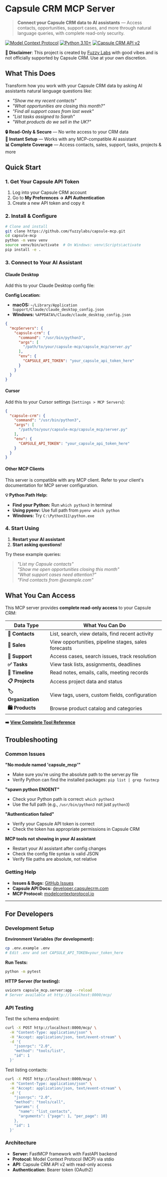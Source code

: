 # Capsule CRM MCP Server

> **Connect your Capsule CRM data to AI assistants** — Access contacts, opportunities, support cases, and more through natural language queries, with complete read-only security.

[![Model Context Protocol](https://img.shields.io/badge/MCP-Compatible-blue)](https://modelcontextprotocol.io) [![Python 3.10+](https://img.shields.io/badge/Python-3.10+-green)](https://python.org) [![Capsule CRM API v2](https://img.shields.io/badge/Capsule%20CRM-API%20v2-orange)](https://developer.capsulecrm.com)

**🚨 Disclaimer**: This project is created by [Fuzzy Labs](https://fuzzylabs.ai) with good vibes and is not officially supported by Capsule CRM. Use at your own discretion.

## What This Does

Transform how you work with your Capsule CRM data by asking AI assistants natural language questions like:

- *"Show me my recent contacts"*
- *"What opportunities are closing this month?"* 
- *"Find all support cases from last week"*
- *"List tasks assigned to Sarah"*
- *"What products do we sell in the UK?"*

**🔒 Read-Only & Secure** — No write access to your CRM data  
**🚀 Instant Setup** — Works with any MCP-compatible AI assistant  
**📊 Complete Coverage** — Access contacts, sales, support, tasks, projects & more

## Quick Start

### 1. Get Your Capsule API Token
1. Log into your Capsule CRM account
2. Go to **My Preferences → API Authentication**
3. Create a new API token and copy it

### 2. Install & Configure

```bash
# Clone and install
git clone https://github.com/fuzzylabs/capsule-mcp.git
cd capsule-mcp
python -m venv venv
source venv/bin/activate  # On Windows: venv\Scripts\activate
pip install -e .
```

### 3. Connect to Your AI Assistant

#### Claude Desktop

Add this to your Claude Desktop config file:

**Config Location:**
- **macOS:** `~/Library/Application Support/Claude/claude_desktop_config.json`
- **Windows:** `%APPDATA%/Claude/claude_desktop_config.json`

```json
{
  "mcpServers": {
    "capsule-crm": {
      "command": "/usr/bin/python3",
      "args": [
        "/path/to/your/capsule-mcp/capsule_mcp/server.py"
      ],
      "env": {
        "CAPSULE_API_TOKEN": "your_capsule_api_token_here"
      }
    }
  }
}
```

#### Cursor

Add this to your Cursor settings (`Settings > MCP Servers`):

```json
{
  "capsule-crm": {
    "command": "/usr/bin/python3",
    "args": [
      "/path/to/your/capsule-mcp/capsule_mcp/server.py"
    ],
    "env": {
      "CAPSULE_API_TOKEN": "your_capsule_api_token_here"
    }
  }
}
```

#### Other MCP Clients

This server is compatible with any MCP client. Refer to your client's documentation for MCP server configuration.

**💡 Python Path Help:**
- **Find your Python:** Run `which python3` in terminal
- **Using pyenv:** Use full path from `pyenv which python`
- **Windows:** Try `C:\Python311\python.exe`

### 4. Start Using

1. **Restart your AI assistant**
2. **Start asking questions!**

Try these example queries:
> *"List my Capsule contacts"*  
> *"Show me open opportunities closing this month"*  
> *"What support cases need attention?"*  
> *"Find contacts from @example.com"*

## What You Can Access

This MCP server provides **complete read-only access** to your Capsule CRM:

| **Data Type** | **What You Can Do** |
|---------------|-------------------|
| **👥 Contacts** | List, search, view details, find recent activity |
| **💼 Sales** | View opportunities, pipeline stages, sales forecasts |
| **🎫 Support** | Access cases, search issues, track resolution |
| **✅ Tasks** | View task lists, assignments, deadlines |
| **📝 Timeline** | Read notes, emails, calls, meeting records |
| **📋 Projects** | Access project data and status |
| **🏷️ Organization** | View tags, users, custom fields, configuration |
| **🛍️ Products** | Browse product catalog and categories |

**➡️ [View Complete Tool Reference](TOOLS.md)**

## Troubleshooting

### Common Issues

**"No module named 'capsule_mcp'"**
- Make sure you're using the absolute path to the server.py file
- Verify Python can find the installed packages: `pip list | grep fastmcp`

**"spawn python ENOENT"**
- Check your Python path is correct: `which python3`
- Use the full path (e.g., `/usr/bin/python3` not just `python3`)

**"Authentication failed"**
- Verify your Capsule API token is correct
- Check the token has appropriate permissions in Capsule CRM

**MCP tools not showing in your AI assistant**
- Restart your AI assistant after config changes
- Check the config file syntax is valid JSON
- Verify file paths are absolute, not relative

### Getting Help

- **Issues & Bugs:** [GitHub Issues](https://github.com/fuzzylabs/capsule-mcp/issues)
- **Capsule API Docs:** [developer.capsulecrm.com](https://developer.capsulecrm.com)
- **MCP Protocol:** [modelcontextprotocol.io](https://modelcontextprotocol.io)

---

## For Developers

### Development Setup

**Environment Variables (for development):**
```bash
cp .env.example .env
# Edit .env and set CAPSULE_API_TOKEN=your_token_here
```

**Run Tests:**
```bash
python -m pytest
```

**HTTP Server (for testing):**
```bash
uvicorn capsule_mcp.server:app --reload
# Server available at http://localhost:8000/mcp/
```

### API Testing

Test the schema endpoint:
```bash
curl -X POST http://localhost:8000/mcp/ \
  -H "Content-Type: application/json" \
  -H "Accept: application/json, text/event-stream" \
  -d '{
    "jsonrpc": "2.0",
    "method": "tools/list",
    "id": 1
  }'
```

Test listing contacts:
```bash
curl -X POST http://localhost:8000/mcp/ \
  -H "Content-Type: application/json" \
  -H "Accept: application/json, text/event-stream" \
  -d '{
    "jsonrpc": "2.0",
    "method": "tools/call",
    "params": {
      "name": "list_contacts",
      "arguments": {"page": 1, "per_page": 10}
    },
    "id": 1
  }'
```

### Architecture

- **Server:** FastMCP framework with FastAPI backend
- **Protocol:** Model Context Protocol (MCP) via stdio
- **API:** Capsule CRM API v2 with read-only access
- **Authentication:** Bearer token (OAuth2)
